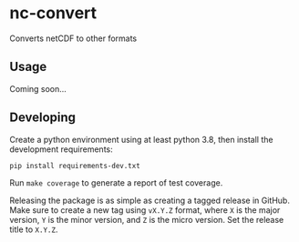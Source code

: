 # nc-convert

Converts netCDF to other formats

## Usage

Coming soon...

## Developing

Create a python environment using at least python 3.8, then install the development requirements:

```shell
pip install requirements-dev.txt
```

Run `make coverage` to generate a report of test coverage.

Releasing the package is as simple as creating a tagged release in GitHub. Make sure to create a new tag using `vX.Y.Z`
format, where `X` is the major version, `Y` is the minor version, and `Z` is the micro version. Set the release title
to `X.Y.Z`.
